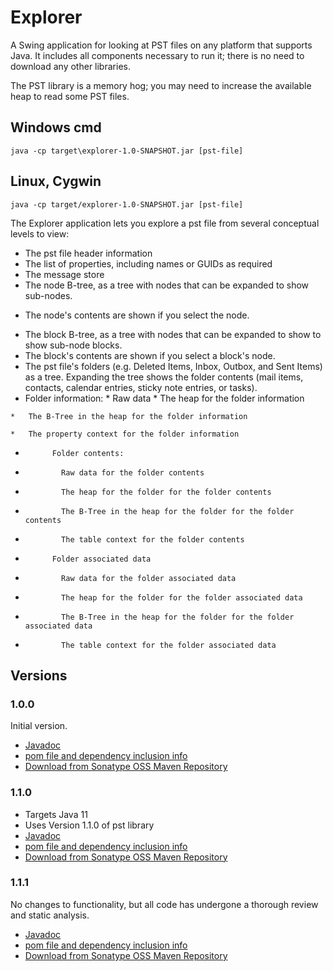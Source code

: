 # Explorer
A Swing application for looking at PST files on any platform that supports Java. It includes all components necessary to run it; there is no need to
download any other libraries.

The PST library is a memory hog; you may need to increase the available heap to read some PST files.

## Windows cmd
    java -cp target\explorer-1.0-SNAPSHOT.jar [pst-file]

## Linux, Cygwin
    java -cp target/explorer-1.0-SNAPSHOT.jar [pst-file]

The Explorer application lets you explore a pst file from several conceptual levels to view:
*   The pst file header information
*   The list of properties, including names or GUIDs as required
*   The message store
*   The node B-tree, as a tree with nodes that can be expanded to show sub-nodes.
-   The node's contents are shown if you select the node.
*   The block B-tree, as a tree with nodes that can be expanded to show to show sub-node blocks.
  *   The block's contents are shown if you select a block's node.
*   The pst file's folders (e.g. Deleted Items, Inbox, Outbox, and Sent Items) as a tree. Expanding the tree shows the folder contents (mail items, contacts, calendar entries, sticky note entries, or tasks).
  *   Folder information:
    *   Raw data
    *   The heap for the folder information

    *   The B-Tree in the heap for the folder information

    *   The property context for the folder information

*           Folder contents:

*             Raw data for the folder contents

*             The heap for the folder for the folder contents

*             The B-Tree in the heap for the folder for the folder contents

*             The table context for the folder contents

*           Folder associated data

*             Raw data for the folder associated data

*             The heap for the folder for the folder associated data

*             The B-Tree in the heap for the folder for the folder associated data

*             The table context for the folder associated data

## Versions
### 1.0.0
Initial version.
*   [Javadoc](https://javadoc.io/doc/io.github.jmcleodfoss/explorer/1.0.0/index.html)
*   [pom file and dependency inclusion info](https://search.maven.org/artifact/io.github.jmcleodfoss/explorer/1.0.0/pom)
*   [Download from Sonatype OSS Maven Repository](https://repo1.maven.org/maven2/io/github/jmcleodfoss/explorer/1.0.0/)

### 1.1.0
*   Targets Java 11
*   Uses Version 1.1.0 of pst library
*   [Javadoc](https://javadoc.io/doc/io.github.jmcleodfoss/explorer/1.1.0/index.html)
*   [pom file and dependency inclusion info](https://search.maven.org/artifact/io.github.jmcleodfoss/explorer/1.1.0/pom)
*   [Download from Sonatype OSS Maven Repository](https://repo1.maven.org/maven2/io/github/jmcleodfoss/explorer/1.1.0/)

### 1.1.1
No changes to functionality, but all code has undergone a thorough review and static analysis.
*   [Javadoc](https://javadoc.io/doc/io.github.jmcleodfoss/explorer/1.1.1/index.html)
*   [pom file and dependency inclusion info](https://search.maven.org/artifact/io.github.jmcleodfoss/explorer/1.1.1/pom)
*   [Download from Sonatype OSS Maven Repository](https://repo1.maven.org/maven2/io/github/jmcleodfoss/explorer/1.1.1/)
